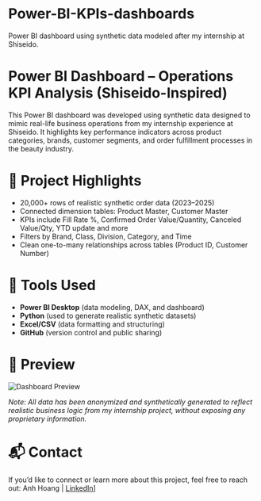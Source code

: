 # Power-BI-KPIs-dashboards
Power BI dashboard using synthetic data modeled after my internship at Shiseido. 
# Power BI Dashboard – Operations KPI Analysis (Shiseido-Inspired)

This Power BI dashboard was developed using synthetic data designed to mimic real-life business operations from my internship experience at Shiseido. It highlights key performance indicators across product categories, brands, customer segments, and order fulfillment processes in the beauty industry.

# 📌 Project Highlights

- 20,000+ rows of realistic synthetic order data (2023–2025)
- Connected dimension tables: Product Master, Customer Master
- KPIs include Fill Rate %, Confirmed Order Value/Quantity, Canceled Value/Qty, YTD update and more
- Filters by Brand, Class, Division, Category, and Time
- Clean one-to-many relationships across tables (Product ID, Customer Number)

# 🧰 Tools Used

- **Power BI Desktop** (data modeling, DAX, and dashboard)
- **Python** (used to generate realistic synthetic datasets)
- **Excel/CSV** (data formatting and structuring)
- **GitHub** (version control and public sharing)

# 📸 Preview

![Dashboard Preview](Screenshot)

*Note: All data has been anonymized and synthetically generated to reflect realistic business logic from my internship project, without exposing any proprietary information.*

# 📬 Contact

If you’d like to connect or learn more about this project, feel free to reach out:
Anh Hoang | [LinkedIn](https://www.linkedin.com/in/anhhoang29/)]

